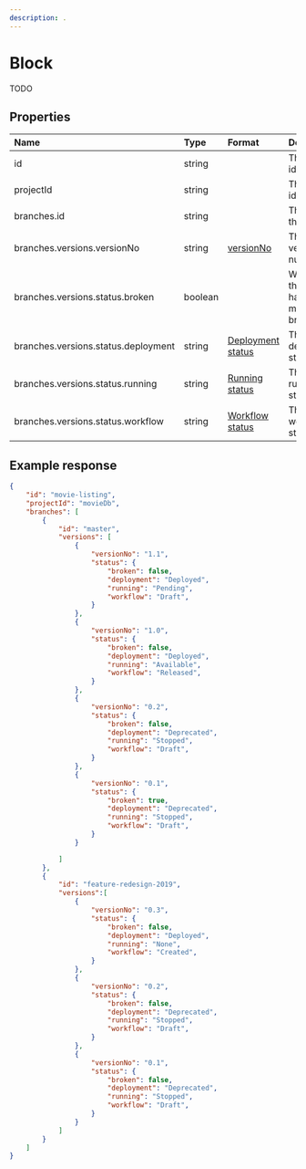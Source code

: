 ```yaml
---
description: .
---
```

# Block

TODO

## Properties

| Name                                | Type    | Format                                            | Description                                 |
|:------------------------------------|:--------|:--------------------------------------------------|:--------------------------------------------|
| id                                  | string  |                                                   | The block identifier                        |
| projectId                           | string  |                                                   | The project identifier                      |
| branches.id                         | string  |                                                   | The id of the branch                        |
| branches.versions.versionNo         | string  | [versionNo](/model/version.md#versionNo)          | The block version number                    |
| branches.versions.status.broken     | boolean |                                                   | Whether the block has been marked as broken |
| branches.versions.status.deployment | string  | [Deployment status](/blocks/deployment-status.md) | The block deployment status                 |
| branches.versions.status.running    | string  | [Running status](/blocks/running-status.md)       | The block running status                    |
| branches.versions.status.workflow   | string  | [Workflow status](/blocks/workflow-status.md)     | The block workflow status                   |

## Example response

```json
{ 
    "id": "movie-listing",
    "projectId": "movieDb",
    "branches": [
        {
            "id": "master",
            "versions": [                
                {
                    "versionNo": "1.1",
                    "status": {
                        "broken": false, 
                        "deployment": "Deployed",      
                        "running": "Pending",
                        "workflow": "Draft",
                    }
                },
                {
                    "versionNo": "1.0",
                    "status": {
                        "broken": false, 
                        "deployment": "Deployed",      
                        "running": "Available",
                        "workflow": "Released",
                    }    
                },
                {
                    "versionNo": "0.2",
                    "status": {
                        "broken": false, 
                        "deployment": "Deprecated",      
                        "running": "Stopped",
                        "workflow": "Draft",
                    }    
                },
                {
                    "versionNo": "0.1",
                    "status": {
                        "broken": true, 
                        "deployment": "Deprecated",      
                        "running": "Stopped",
                        "workflow": "Draft",
                    }  
                }

            ]
        },
        {
            "id": "feature-redesign-2019",
            "versions":[
                {
                    "versionNo": "0.3",
                    "status": {
                        "broken": false, 
                        "deployment": "Deployed",      
                        "running": "None",
                        "workflow": "Created",
                    }  
                },
                {
                    "versionNo": "0.2",
                    "status": {
                        "broken": false, 
                        "deployment": "Deprecated",      
                        "running": "Stopped",
                        "workflow": "Draft",
                    } 
                },
                {
                    "versionNo": "0.1",
                    "status": {
                        "broken": false, 
                        "deployment": "Deprecated",      
                        "running": "Stopped",
                        "workflow": "Draft",
                    } 
                }
            ]
        }
    ]
}
```